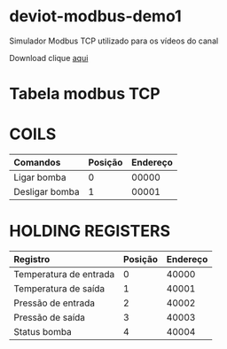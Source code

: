 # deviot-modbus-demo1
Simulador Modbus TCP utilizado para os vídeos do canal

Download clique [aqui](https://deviot-public.s3.amazonaws.com/downloads/Setup+-+Simulador+Modbus.msi)

# Tabela modbus TCP

# COILS

| Comandos                | Posição | Endereço |
| :---------------------- | :------ | :------- |
| Ligar bomba             | 0       | 00000    |
| Desligar bomba          | 1       | 00001    |


# HOLDING REGISTERS

| Registro                | Posição | Endereço |
| :---------------------- | :------ | :------- |
| Temperatura de entrada  | 0       | 40000    |
| Temperatura de saída    | 1       | 40001    |
| Pressão de entrada      | 2       | 40002    |
| Pressão de saída        | 3       | 40003    |
| Status bomba            | 4       | 40004    |
